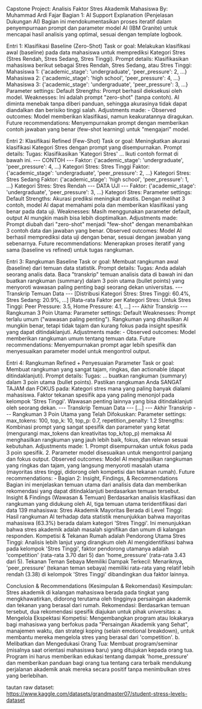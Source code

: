 Capstone Project: Analisis Faktor Stres Akademik Mahasiswa By: Muhammad Ardi Fajar
Bagian 1: AI Support Explanation (Penjelasan Dukungan AI)
Bagian ini mendokumentasikan proses iteratif dalam penyempurnaan prompt dan parameter model AI (IBM Granite) untuk mencapai hasil analisis yang optimal, sesuai dengan template logbook.

Entri 1: Klasifikasi Baseline (Zero-Shot)
Task or goal: Melakukan klasifikasi awal (baseline) pada data mahasiswa untuk memprediksi Kategori Stres (Stres Rendah, Stres Sedang, Stres Tinggi).
Prompt details: Klasifikasikan mahasiswa berikut sebagai Stres Rendah, Stres Sedang, atau Stres Tinggi: Mahasiswa 1: {'academic_stage': 'undergraduate', 'peer_pressure': 2, ...} Mahasiswa 2: {'academic_stage': 'high school', 'peer_pressure': 4, ...} Mahasiswa 3: {'academic_stage': 'undergraduate', 'peer_pressure': 3, ...}
Parameter settings: Default
Strengths: Prompt berhasil dieksekusi oleh model.
Weaknesses: Ini adalah prompt "zero-shot" (tanpa contoh). AI diminta menebak tanpa diberi panduan, sehingga akurasinya tidak dapat diandalkan dan berisiko tinggi salah.
Adjustments made: -
Observed outcomes: Model memberikan klasifikasi, namun keakuratannya diragukan.
Future recommendations: Menyempurnakan prompt dengan memberikan contoh jawaban yang benar (few-shot learning) untuk "mengajari" model.

Entri 2: Klasifikasi Refined (Few-Shot)
Task or goal: Meningkatkan akurasi klasifikasi Kategori Stres dengan prompt yang disempurnakan.
Prompt details: Tugas: Klasifikasikan 'Kategori Stres' ... Ikuti contoh format di bawah ini. --- CONTOH --- Faktor: {'academic_stage': 'undergraduate', 'peer_pressure': 4, ...} Kategori Stres: Stres Tinggi Faktor: {'academic_stage': 'undergraduate', 'peer_pressure': 2, ...} Kategori Stres: Stres Sedang Faktor: {'academic_stage': 'high school', 'peer_pressure': 1, ...} Kategori Stres: Stres Rendah --- DATA UJI --- Faktor: {'academic_stage': 'undergraduate', 'peer_pressure': 3, ...} Kategori Stres:
Parameter settings: Default
Strengths: Akurasi prediksi meningkat drastis. Dengan melihat 3 contoh, model AI dapat memahami pola dan memberikan klasifikasi yang benar pada data uji.
Weaknesses: Masih menggunakan parameter default, output AI mungkin masih bisa lebih dioptimalkan.
Adjustments made: Prompt diubah dari "zero-shot" menjadi "few-shot" dengan menambahkan 3 contoh data dan jawaban yang benar.
Observed outcomes: Model AI berhasil memprediksi data uji dengan benar, sesuai dengan jawaban yang sebenarnya.
Future recommendations: Menerapkan proses iteratif yang sama (baseline vs refined) untuk tugas rangkuman.

Entri 3: Rangkuman Baseline
Task or goal: Membuat rangkuman awal (baseline) dari temuan data statistik.
Prompt details: Tugas: Anda adalah seorang analis data. Baca "transkrip" temuan analisis data di bawah ini dan buatkan rangkuman (summary) dalam 3 poin utama (bullet points) yang menyoroti wawasan paling penting bagi seorang dekan universitas. --- Transkrip Temuan Data --- [Distribusi Kategori Stres: Stres Tinggi: 60.4%, Stres Sedang: 20.9%, ...] [Rata-rata Faktor per Kategori Stres: Untuk Stres Tinggi: Peer Pressure: 3.5, Home Pressure: 4.1, ...] --- Akhir Transkrip --- Rangkuman 3 Poin Utama:
Parameter settings: Default
Weaknesses: Prompt terlalu umum ("wawasan paling penting"). Rangkuman yang dihasilkan AI mungkin benar, tetapi tidak tajam dan kurang fokus pada insight spesifik yang dapat ditindaklanjuti.
Adjustments made: -
Observed outcomes: Model memberikan rangkuman umum tentang temuan data.
Future recommendations: Menyempurnakan prompt agar lebih spesifik dan menyesuaikan parameter model untuk mengontrol output.

Entri 4: Rangkuman Refined + Penyesuaian Parameter
Task or goal: Membuat rangkuman yang sangat tajam, ringkas, dan actionable (dapat ditindaklanjuti).
Prompt details: Tugas: ... buatkan rangkuman (summary) dalam 3 poin utama (bullet points). Pastikan rangkuman Anda SANGAT TAJAM dan FOKUS pada:
Kategori stres mana yang paling banyak dialami mahasiswa.
Faktor tekanan spesifik apa yang paling menonjol pada kelompok 'Stres Tinggi'.
Wawasan penting lainnya yang bisa ditindaklanjuti oleh seorang dekan. --- Transkrip Temuan Data --- [...] --- Akhir Transkrip --- Rangkuman 3 Poin Utama yang Telah Difokuskan:
Parameter settings: max_tokens: 100, top_k: 10, top_p: 0.7, repetition_penalty: 1.2
Strengths: Kombinasi prompt yang sangat spesifik dan parameter yang ketat (mengurangi max_tokens dan kreativitas top_k/top_p) memaksa AI menghasilkan rangkuman yang jauh lebih baik, fokus, dan relevan sesuai kebutuhan.
Adjustments made: 1. Prompt disempurnakan untuk fokus pada 3 poin spesifik. 2. Parameter model disesuaikan untuk mengontrol panjang dan fokus output.
Observed outcomes: Model AI menghasilkan rangkuman yang ringkas dan tajam, yang langsung menyoroti masalah utama (mayoritas stres tinggi, didorong oleh kompetisi dan tekanan rumah).
Future recommendations: -
Bagian 2: Insight, Findings, & Recommendations
Bagian ini menjelaskan temuan utama dari analisis data dan memberikan rekomendasi yang dapat ditindaklanjuti berdasarkan temuan tersebut.
Insight & Findings (Wawasan & Temuan) Berdasarkan analisis klasifikasi dan rangkuman yang didukung oleh AI, tiga temuan utama teridentifikasi dari data 139 mahasiswa:
Stres Akademik Mayoritas Berada di Level Tinggi: Hasil rangkuman AI terhadap data statistik menunjukkan bahwa mayoritas mahasiswa (63.3%) berada dalam kategori 'Stres Tinggi'. Ini menunjukkan bahwa stres akademik adalah masalah signifikan dan umum di kalangan responden.
Kompetisi & Tekanan Rumah adalah Pendorong Utama Stres Tinggi: Analisis lebih lanjut yang dirangkum oleh AI mengidentifikasi bahwa pada kelompok 'Stres Tinggi', faktor pendorong utamanya adalah 'competition' (rata-rata 3.70 dari 5) dan 'home_pressure' (rata-rata 3.43 dari 5).
Tekanan Teman Sebaya Memiliki Dampak Terkecil: Menariknya, 'peer_pressure' (tekanan teman sebaya) memiliki rata-rata yang relatif lebih rendah (3.38) di kelompok 'Stres Tinggi' dibandingkan dua faktor lainnya.

Conclusion & Recommendations (Kesimpulan & Rekomendasi) Kesimpulan: Stres akademik di kalangan mahasiswa berada pada tingkat yang mengkhawatirkan, didorong terutama oleh tingginya persaingan akademik dan tekanan yang berasal dari rumah.
Rekomendasi: Berdasarkan temuan tersebut, dua rekomendasi spesifik diajukan untuk pihak universitas: 
a. Mengelola Ekspektasi Kompetisi: Mengembangkan program atau lokakarya bagi mahasiswa yang berfokus pada "Persaingan Akademik yang Sehat", manajemen waktu, dan strategi koping (selain emotional breakdown), untuk membantu mereka mengelola stres yang berasal dari 'competition'. 
b. Melibatkan dan Mengedukasi Orang Tua: Membuat program/seminar (misalnya saat orientasi mahasiswa baru) yang ditujukan kepada orang tua. Program ini harus memberikan edukasi tentang dampak 'home_pressure' dan memberikan panduan bagi orang tua tentang cara terbaik mendukung perjalanan akademik anak mereka secara positif tanpa menimbulkan stres yang berlebihan.

tautan raw dataset: https://www.kaggle.com/datasets/grandmaster07/student-stress-levels-dataset
